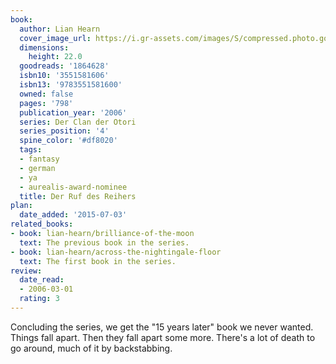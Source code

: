 ```yaml
---
book:
  author: Lian Hearn
  cover_image_url: https://i.gr-assets.com/images/S/compressed.photo.goodreads.com/books/1370812486l/1864628.jpg
  dimensions:
    height: 22.0
  goodreads: '1864628'
  isbn10: '3551581606'
  isbn13: '9783551581600'
  owned: false
  pages: '798'
  publication_year: '2006'
  series: Der Clan der Otori
  series_position: '4'
  spine_color: '#df8020'
  tags:
  - fantasy
  - german
  - ya
  - aurealis-award-nominee
  title: Der Ruf des Reihers
plan:
  date_added: '2015-07-03'
related_books:
- book: lian-hearn/brilliance-of-the-moon
  text: The previous book in the series.
- book: lian-hearn/across-the-nightingale-floor
  text: The first book in the series.
review:
  date_read:
  - 2006-03-01
  rating: 3
---
```


Concluding the series, we get the "15 years later" book we never wanted. Things fall apart. Then they fall apart some
more. There's a lot of death to go around, much of it by backstabbing.
